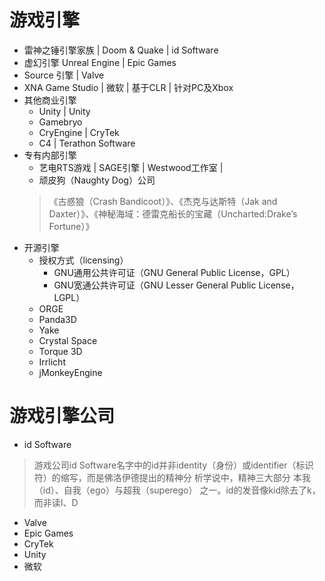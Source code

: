 
# 游戏引擎

- 雷神之锤引擎家族 | Doom & Quake | id Software
- 虚幻引擎 Unreal Engine | Epic Games
- Source 引擎 | Valve
- XNA Game Studio | 微软 | 基于CLR | 针对PC及Xbox
- 其他商业引擎
    - Unity | Unity
    - Gamebryo
    - CryEngine | CryTek
    - C4 | Terathon Software
- 专有内部引擎
    - 艺电RTS游戏 | SAGE引擎 | Westwood工作室 | 
    - 顽皮狗（Naughty Dog）公司
    > 《古惑狼（Crash Bandicoot）》、《杰克与达斯特（Jak and Daxter）》、《神秘海域：德雷克船长的宝藏（Uncharted:Drake’s Fortune）》
- 开源引擎
    - 授权方式（licensing）
        - GNU通用公共许可证（GNU General Public License，GPL）
        - GNU宽通公共许可证（GNU Lesser General Public License，LGPL）
    - ORGE
    - Panda3D
    - Yake
    - Crystal Space
    - Torque 3D
    - Irrlicht
    - jMonkeyEngine

# 游戏引擎公司

- id Software
> 游戏公司id Software名字中的id并非identity（身份）或identifier（标识符）的缩写，而是佛洛伊德提出的精神分
析学说中，精神三大部分 本我（id）、自我（ego）与超我（superego） 之一。id的发音像kid除去了k，而非读I、D
- Valve
- Epic Games
- CryTek
- Unity
- 微软

